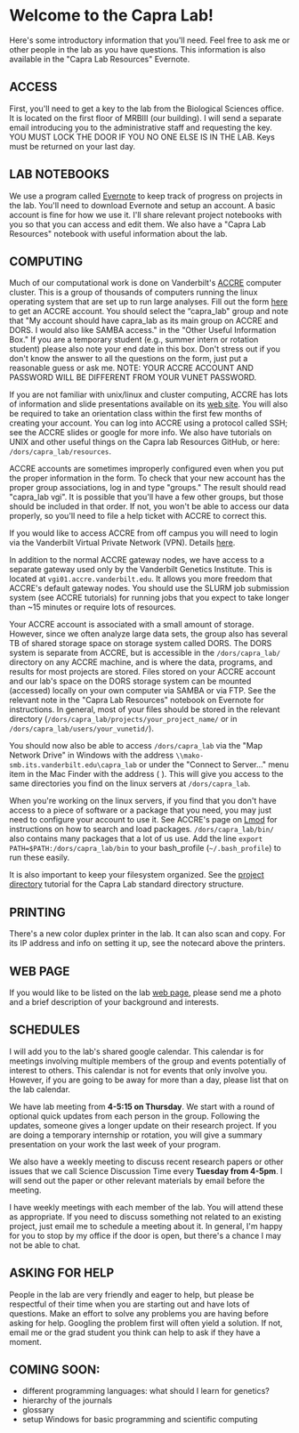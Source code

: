# Welcome to the Capra Lab!
Here's some introductory information that you'll need. Feel free to ask me or other people in the lab as you have questions. This information is also available in the "Capra Lab Resources" Evernote.

## ACCESS
First, you'll need to get a key to the lab from the Biological Sciences office. It is located on the first floor of MRBIII (our building). I will send a separate email introducing you to the administrative staff and requesting the key. YOU MUST LOCK THE DOOR IF YOU NO ONE ELSE IS IN THE LAB. Keys must be returned on your last day.

## LAB NOTEBOOKS
We use a program called [Evernote](https://evernote.com/) to keep track of progress on projects in the lab. You'll need to download Evernote and setup an account. A basic account is fine for how we use it. I'll share relevant project notebooks with you so that you can access and edit them. We also have a "Capra Lab Resources" notebook with useful information about the lab.

## COMPUTING
Much of our computational work is done on Vanderbilt's [ACCRE](http://www.accre.vanderbilt.edu/) computer cluster. This is a group of thousands of computers running the linux operating system that are set up to run large analyses. Fill out the form [here](http://www.accre.vanderbilt.edu/?page_id=617) to get an ACCRE account. You should select the “capra_lab" group and note that "My account should have capra_lab as its main group on ACCRE and DORS. I would also like SAMBA access." in the "Other Useful Information Box." If you are a temporary student (e.g., summer intern or rotation student) please also note your end date in this box. Don't stress out if you don't know the answer to all the questions on the form, just put a reasonable guess or ask me. NOTE: YOUR ACCRE ACCOUNT AND PASSWORD WILL BE DIFFERENT FROM YOUR VUNET PASSWORD.

If you are not familiar with unix/linux and cluster computing, ACCRE has lots of information and slide presentations available on its [web site](http://www.accre.vanderbilt.edu/?page_id=377). You will also be required to take an orientation class within the first few months of creating your account. You can log into ACCRE using a protocol called SSH; see the ACCRE slides or google for more info. We also have tutorials on UNIX and other useful things on the Capra lab Resources GitHub, or here: ```/dors/capra_lab/resources```.
  
ACCRE accounts are sometimes improperly configured even when you put the proper information in the form. To check that your new account has the proper group associations, log in and type "groups."  The result should read "capra_lab vgi". It is possible that you'll have a few other groups, but those should be included in that order. If not, you won't be able to access our data properly, so you'll need to file a help ticket with ACCRE to correct this.

If you would like to access ACCRE from off campus you will need to login via the Vanderbilt Virtual Private Network (VPN). Details [here](https://it.vanderbilt.edu/security/secure-communications/remote-access/).

In addition to the normal ACCRE gateway nodes, we have access to a separate gateway used only by the Vanderbilt Genetics Institute. This is located at ```vgi01.accre.vanderbilt.edu```. It allows you more freedom that ACCRE's default gateway nodes. You should use the SLURM job submission system (see ACCRE tutorials) for running jobs that you expect to take longer than ~15 minutes or require lots of resources.

Your ACCRE account is associated with a small amount of storage. However, since we often analyze large data sets, the group also has several TB of shared storage space on storage system called DORS. The DORS system is separate from ACCRE, but is accessible in the ```/dors/capra_lab/``` directory on any ACCRE machine, and is where the data, programs, and results for most projects are stored. Files stored on your ACCRE account and our lab's space on the DORS storage system can be mounted (accessed) locally on your own computer via SAMBA or via FTP. See the relevant note in the "Capra Lab Resources" notebook on Evernote for instructions. In general, most of your files should be stored in the relevant directory (```/dors/capra_lab/projects/your_project_name/``` or in ```/dors/capra_lab/users/your_vunetid/```).

You should now also be able to access ```/dors/capra_lab``` via the "Map Network Drive" in Windows with the address ```\\mako-smb.its.vanderbilt.edu\capra_lab``` or under the "Connect to Server…" menu item in the Mac Finder with the address ( ). This will give you access to the same directories you find on the linux servers at ```/dors/capra_lab```.

When you're working on the linux servers, if you find that you don't have access to a piece of software or a package that you need, you may just need to configure your account to use it. See ACCRE's page on [Lmod](https://www.vanderbilt.edu/accre/documentation/lmod/) for instructions on how to search and load packages. ```/dors/capra_lab/bin/``` also contains many packages that a lot of us use. Add the line ```export PATH=$PATH:/dors/capra_lab/bin``` to your bash_profile (```~/.bash_profile```) to run these easily.

It is also important to keep your filesystem organized. See the [project directory](https://github.com/CapraLab/resources/blob/master/tutorials/directory_structure.md) tutorial for the Capra Lab standard directory structure.

## PRINTING
There's a new color duplex printer in the lab. It can also scan and copy. For its IP address and info on setting it up, see the notecard above the printers.

## WEB PAGE
If you would like to be listed on the lab [web page](http://www.capralab.org/), please send me a photo and a brief description of your background and interests.

## SCHEDULES
I will add you to the lab's shared google calendar. This calendar is for meetings involving multiple members of the group and events potentially of interest to others. This calendar is not for events that only involve you. However, if you are going to be away for more than a day, please list that on the lab calendar.

We have lab meeting from **4-5:15 on Thursday**. We start with a round of optional quick updates from each person in the group. Following the updates, someone gives a longer update on their research project. If you are doing a temporary internship or rotation, you will give a summary presentation on your work the last week of your program.

We also have a weekly meeting to discuss recent research papers or other issues that we call Science Discussion Time every **Tuesday from 4-5pm**. I will send out the paper or other relevant materials by email before the meeting.

I have weekly meetings with each member of the lab. You will attend these as appropriate. If you need to discuss something not related to an existing project, just email me to schedule a meeting about it. In general, I'm happy for you to stop by my office if the door is open, but there's a chance I may not be able to chat.

## ASKING FOR HELP
People in the lab are very friendly and eager to help, but please be respectful of their time when you are starting out and have lots of questions. Make an effort to solve any problems you are having before asking for help. Googling the problem first will often yield a solution. If not, email me or the grad student you think can help to ask if they have a moment.


## COMING SOON:
- different programming languages: what should I learn for genetics?
- hierarchy of the journals
- glossary
- setup Windows for basic programming and scientific computing
